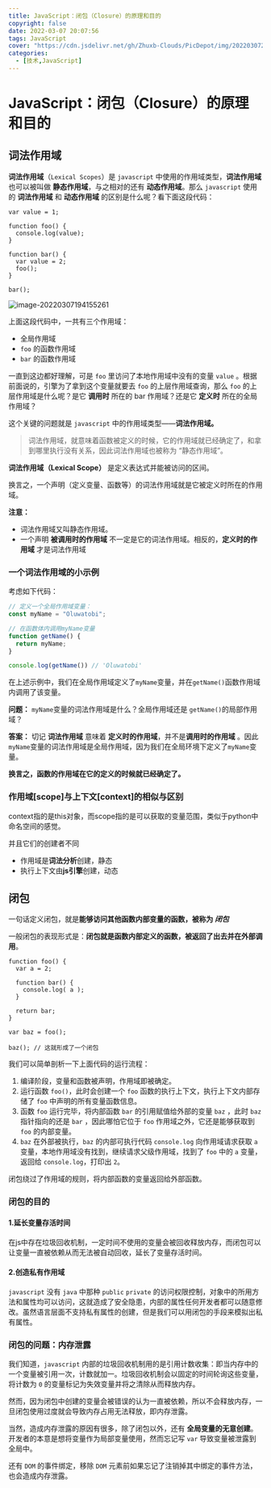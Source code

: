 ```yaml
---
title: JavaScript：闭包（Closure）的原理和目的
copyright: false
date: 2022-03-07 20:07:56
tags: JavaScript
cover: "https://cdn.jsdelivr.net/gh/Zhuxb-Clouds/PicDepot/img/202203072010147.webp"
categories:
  - [技术,JavaScript]
---
```


# JavaScript：闭包（Closure）的原理和目的

## 词法作用域

**词法作用域**（`Lexical Scopes`）是 `javascript` 中使用的作用域类型，**词法作用域** 也可以被叫做 **静态作用域**，与之相对的还有 **动态作用域**。那么 `javascript` 使用的 **词法作用域** 和 **动态作用域** 的区别是什么呢？看下面这段代码：

```
var value = 1;

function foo() {
  console.log(value);
}

function bar() {
  var value = 2;
  foo();
}

bar();
```

![image-20220307194155261](https://cdn.jsdelivr.net/gh/Zhuxb-Clouds/PicDepot/img/202203071941308.png)

上面这段代码中，一共有三个作用域：

- 全局作用域
- `foo` 的函数作用域
- `bar` 的函数作用域

一直到这边都好理解，可是 `foo` 里访问了本地作用域中没有的变量 `value` 。根据前面说的，引擎为了拿到这个变量就要去 `foo` 的上层作用域查询，那么 `foo` 的上层作用域是什么呢？是它 **调用时** 所在的 bar 作用域？还是它 **定义时** 所在的全局作用域？

这个关键的问题就是 `javascript` 中的作用域类型——**词法作用域。**

> 词法作用域，就意味着函数被定义的时候，它的作用域就已经确定了，和拿到哪里执行没有关系，因此词法作用域也被称为 “静态作用域”。

**词法作用域（Lexical Scope）** 是定义表达式并能被访问的区间。

换言之，一个声明（定义变量、函数等）的词法作用域就是它被定义时所在的作用域。

**注意：**

- 词法作用域又叫静态作用域。
- 一个声明 **被调用时的作用域** 不一定是它的词法作用域。相反的，**定义时的作用域** 才是词法作用域

### 一个词法作用域的小示例

考虑如下代码：

```js
// 定义一个全局作用域变量：
const myName = "Oluwatobi";

// 在函数体内调用myName变量
function getName() {
  return myName;
}

console.log(getName()) // 'Oluwatobi'
```

在上述示例中，我们在全局作用域定义了`myName`变量，并在`getName()`函数作用域内调用了该变量。

**问题：** `myName`变量的词法作用域是什么？全局作用域还是 `getName()`的局部作用域？

**答案：** 切记 **词法作用域** 意味着 **定义时的作用域**，并不是**调用时的作用域** 。因此`myName`变量的词法作用域是全局作用域，因为我们在全局环境下定义了`myName`变量。

**换言之，函数的作用域在它的定义的时候就已经确定了。**

### 作用域[scope]与上下文[context]的相似与区别

context指的是this对象，而scope指的是可以获取的变量范围，类似于python中命名空间的感觉。

并且它们的创建者不同

- 作用域是**词法分析**创建，静态
- 执行上下文由**js引擎**创建，动态

## 闭包

一句话定义闭包，就是**能够访问其他函数内部变量的函数，被称为 *闭包***

一般闭包的表现形式是：**闭包就是函数内部定义的函数，被返回了出去并在外部调用**。

```
function foo() {
  var a = 2;

  function bar() {
    console.log( a );
  }

  return bar;
}

var baz = foo();

baz(); // 这就形成了一个闭包
```

我们可以简单剖析一下上面代码的运行流程：

1. 编译阶段，变量和函数被声明，作用域即被确定。
2. 运行函数 `foo()`，此时会创建一个 `foo` 函数的执行上下文，执行上下文内部存储了 `foo` 中声明的所有变量函数信息。
3. 函数 `foo` 运行完毕，将内部函数 `bar` 的引用赋值给外部的变量 `baz` ，此时 `baz` 指针指向的还是 `bar` ，因此哪怕它位于 `foo` 作用域之外，它还是能够获取到 `foo` 的内部变量。
4. `baz` 在外部被执行，`baz` 的内部可执行代码 `console.log` 向作用域请求获取 `a` 变量，本地作用域没有找到，继续请求父级作用域，找到了 `foo` 中的 `a` 变量，返回给 `console.log`，打印出 `2`。

闭包绕过了作用域的规则，将内部函数的变量返回给外部函数。

### 闭包的目的

#### 1.延长变量存活时间

在js中存在垃圾回收机制，一定时间不使用的变量会被回收释放内存，而闭包可以让变量一直被依赖从而无法被自动回收，延长了变量存活时间。

#### 2.创造私有作用域

`javascript` 没有 `java` 中那种 `public` `private` 的访问权限控制，对象中的所用方法和属性均可以访问，这就造成了安全隐患，内部的属性任何开发者都可以随意修改。虽然语言层面不支持私有属性的创建，但是我们可以用闭包的手段来模拟出私有属性。

### 闭包的问题：内存泄露

我们知道，`javascript` 内部的垃圾回收机制用的是引用计数收集：即当内存中的一个变量被引用一次，计数就加一。垃圾回收机制会以固定的时间轮询这些变量，将计数为 `0` 的变量标记为失效变量并将之清除从而释放内存。

然而，因为闭包中创建的变量会被错误的认为一直被依赖，所以不会释放内存，一旦闭包使用过度就会导致内存占用无法释放，即内存泄露。

当然，造成内存泄露的原因有很多，除了闭包以外，还有 **全局变量的无意创建**。开发者的本意是想将变量作为局部变量使用，然而忘记写 `var` 导致变量被泄露到全局中。

还有 `DOM` 的事件绑定，移除 `DOM` 元素前如果忘记了注销掉其中绑定的事件方法，也会造成内存泄露。
